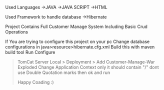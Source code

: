 Used Languages
   ->JAVA
   ->JAVA SCRIPT
   ->HTML

Used Framework to handle database
  ->Hibernate


Project Contains Full Customer Manage System Including Basic Crud Operations

If You are trying to configure this project on your pc Change database configurations in java>resource>hibernate.cfg.xml
Build this with maven build tool 
Run Configure 
>TomCat Server Local > Deployment > Add Customer-Manage-War Exploded
>Change Application Context only it should contain "/" dont use Double Quotation marks
>then ok and run
>
>Happy Coading :)
